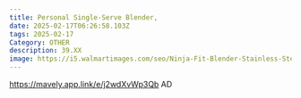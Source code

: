 ```yaml
---
title: Personal Single-Serve Blender,
date: 2025-02-17T06:26:58.103Z
tags: 2025-02-17
Category: OTHER
description: 39.XX
image: https://i5.walmartimages.com/seo/Ninja-Fit-Blender-Stainless-Steel_e7213e07-5843-4b4e-90a3-768778c506c1.7e5af7ebe5b03f5a2bf8ed581119c88e.jpeg?odnHeight=2000&odnWidth=2000&odnBg=FFFFFF
---
```

https://mavely.app.link/e/j2wdXvWp3Qb  AD